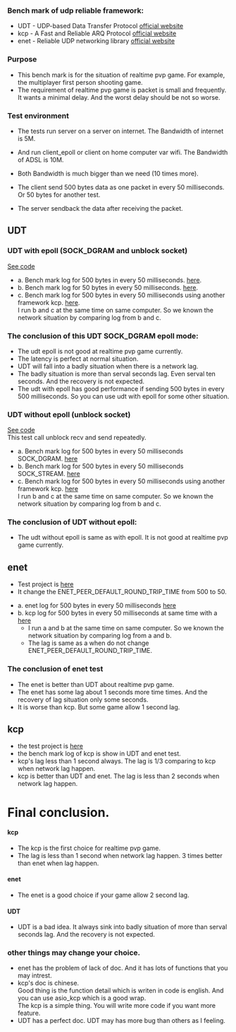 ### Bench mark of udp reliable framework:
* UDT    -   UDP-based Data Transfer Protocol   [official website](https://sourceforge.net/projects/udt/)
* kcp    -   A Fast and Reliable ARQ Protocol   [official website](https://github.com/skywind3000/kcp)
* enet   -   Reliable UDP networking library    [official website](http://enet.bespin.org/index.html)

### Purpose
* This bench mark is for the situation of realtime pvp game.  For example, the multiplayer first person shooting game.
* The requirement of realtime pvp game is packet is small and frequently. It wants a minimal delay. And the worst delay should be not so worse.

### Test environment
* The tests run server on a server on internet. The Bandwidth of internet is 5M.
* And run client_epoll or client on home computer var wifi. The Bandwidth of ADSL is 10M.
* Both Bandwidth is much bigger than we need (10 times more).

* The client send 500 bytes data as one packet in every 50 milliseconds. Or 50 bytes for another test.
* The server sendback the data after receiving the packet.

## UDT
### UDT with epoll (SOCK_DGRAM and unblock socket)
[See code](https://github.com/libinzhangyuan/udt_patch_for_epoll)
* a. Bench mark log for 500 bytes in every 50 milliseconds. [here](https://github.com/libinzhangyuan/udt_patch_for_epoll/blob/master/bench_mark/udt_500.log).
* b. Bench mark log for 50 bytes in every 50 milliseconds. [here](https://github.com/libinzhangyuan/udt_patch_for_epoll/blob/master/bench_mark/udt_50.log).
* c. Bench mark log for 500 bytes in every 50 milliseconds using another framework kcp. [here](https://github.com/libinzhangyuan/udt_patch_for_epoll/blob/master/bench_mark/kcp_500.log). <br>
I run b and c at the same time on same computer. So we known  the network situation by comparing log from b and c. <br>

### The conclusion of this UDT SOCK_DGRAM epoll mode:
* The udt epoll is not good at realtime pvp game currently.
* The latency is perfect at normal situation.
* UDT will fall into a badly situation when there is a network lag.
* The badly situation is more than serval seconds lag. Even serval ten seconds. And the recovery is not expected.
* The udt with epoll has good performance if sending 500 bytes in every 500 milliseconds. So you can use udt with epoll for some other situation.

### UDT without epoll (unblock socket)
[See code](https://github.com/libinzhangyuan/reliable_udp_bench_mark/tree/master/udt_bench_mark) <br>
This test call unblock recv and send repeatedly.

* a. Bench mark log for 500 bytes in every 50 milliseconds SOCK_DGRAM. [here](https://github.com/libinzhangyuan/reliable_udp_bench_mark/blob/master/bench_mark_log/udt_dgram_500.log)
* b. Bench mark log for 500 bytes in every 50 milliseconds SOCK_STREAM. [here](https://github.com/libinzhangyuan/reliable_udp_bench_mark/blob/master/bench_mark_log/udt_stream500.log)
* c. Bench mark log for 500 bytes in every 50 milliseconds using another framework kcp. [here](https://github.com/libinzhangyuan/reliable_udp_bench_mark/blob/master/bench_mark_log/kcp_500.log) <br>
I run b and c at the same time on same computer. So we known the network situation by comparing log from b and c. <br>

### The conclusion of UDT without epoll:
* The udt without epoll is same as with epoll. It is not good at realtime pvp game currently.

## enet
   - Test project is [here](https://github.com/libinzhangyuan/enet_bench_test)
   - It change the ENET_PEER_DEFAULT_ROUND_TRIP_TIME from 500 to 50.
* a. enet log for 500 bytes in every 50 milliseconds [here](https://github.com/libinzhangyuan/enet_bench_test/blob/master/bench_mark_log/enet_500.log)
* b. kcp log for 500 bytes in every 50 milliseconds at same time with a [here](https://github.com/libinzhangyuan/enet_bench_test/blob/master/bench_mark_log/kcp_500.log) <br>
   - I run a and b at the same time on same computer. So we known the network situation by comparing log from a and b. <br>
   - The lag is same as a when do not change ENET_PEER_DEFAULT_ROUND_TRIP_TIME. <br>

### The conclusion of enet test
* The enet is better than UDT about realtime pvp game.
* The enet has some lag about 1 seconds more time times. And the recovery of lag situation only some seconds.
* It is worse than kcp. But some game allow 1 second lag.

## kcp
* the test project is [here](https://github.com/libinzhangyuan/asio_kcp)
* the bench mark log of kcp is show in UDT and enet test.
* kcp's lag less than 1 second always. The lag is 1/3 comparing to kcp when network lag happen.
* kcp is better than UDT and enet. The lag is less than 2 seconds when network lag happen.



# Final conclusion.
#### kcp
* The kcp is the first choice for realtime pvp game. <br>
* The lag is less than 1 second when network lag happen.  3 times better than enet when lag happen. <br>
#### enet
* The enet is a good choice if your game allow 2 second lag. <br>
#### UDT
* UDT is a bad idea. It always sink into badly situation of more than serval seconds lag. And the recovery is not expected. <br>

### other things may change your choice.
* enet has the problem of lack of doc. And it has lots of functions that you may intrest.
* kcp's doc is chinese.<br>
    Good thing is the function detail which is writen in code is english. And you can use asio_kcp which is a good wrap.<br>
    The kcp is a simple thing. You will write more code if you want more feature.<br>
* UDT has a perfect doc.
    UDT may has more bug than others as I feeling.<br>
